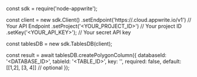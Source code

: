 const sdk = require('node-appwrite');

const client = new sdk.Client()
    .setEndpoint('https://<REGION>.cloud.appwrite.io/v1') // Your API Endpoint
    .setProject('<YOUR_PROJECT_ID>') // Your project ID
    .setKey('<YOUR_API_KEY>'); // Your secret API key

const tablesDB = new sdk.TablesDB(client);

const result = await tablesDB.createPolygonColumn({
    databaseId: '<DATABASE_ID>',
    tableId: '<TABLE_ID>',
    key: '',
    required: false,
    default: [[1,2], [3, 4]] // optional
});
